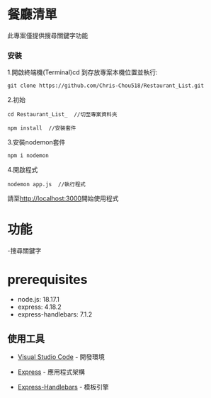 # 餐廳清單 

此專案僅提供搜尋關鍵字功能


### 安裝

1.開啟終端機(Terminal)cd 到存放專案本機位置並執行:

```
git clone https://github.com/Chris-Chou518/Restaurant_List.git
```

2.初始

```
cd Restaurant_List_  //切至專案資料夾
```

```
npm install  //安裝套件
```

3.安裝nodemon套件

```
npm i nodemon  
```


4.開啟程式

```
nodemon app.js  //執行程式
```

請至[http://localhost:3000](http://localhost:3000)開始使用程式

# 功能
-搜尋關鍵字

# prerequisites
- node.js: 18.17.1
- express: 4.18.2
- express-handlebars: 7.1.2

## 使用工具

- [Visual Studio Code](https://visualstudio.microsoft.com/zh-hant/) - 開發環境
- [Express](https://www.npmjs.com/package/express) - 應用程式架構

- [Express-Handlebars](https://www.npmjs.com/package/express-handlebars) - 模板引擎


